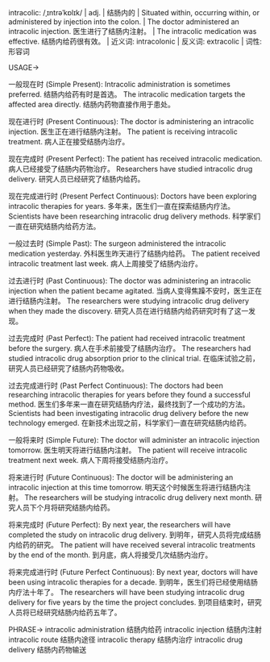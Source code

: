 intracolic: /ˌɪntrəˈkɒlɪk/ | adj. | 结肠内的 | Situated within, occurring within, or administered by injection into the colon. | The doctor administered an intracolic injection. 医生进行了结肠内注射。 | The intracolic medication was effective. 结肠内给药很有效。 |  近义词:  intracolonic | 反义词: extracolic | 词性: 形容词


USAGE->

一般现在时 (Simple Present):
Intracolic administration is sometimes preferred.  结肠内给药有时是首选。
The intracolic medication targets the affected area directly. 结肠内药物直接作用于患处。

现在进行时 (Present Continuous):
The doctor is administering an intracolic injection. 医生正在进行结肠内注射。
The patient is receiving intracolic treatment. 病人正在接受结肠内治疗。


现在完成时 (Present Perfect):
The patient has received intracolic medication. 病人已经接受了结肠内药物治疗。
Researchers have studied intracolic drug delivery. 研究人员已经研究了结肠内给药。


现在完成进行时 (Present Perfect Continuous):
Doctors have been exploring intracolic therapies for years. 多年来，医生们一直在探索结肠内疗法。
Scientists have been researching intracolic drug delivery methods. 科学家们一直在研究结肠内给药方法。


一般过去时 (Simple Past):
The surgeon administered the intracolic medication yesterday. 外科医生昨天进行了结肠内给药。
The patient received intracolic treatment last week. 病人上周接受了结肠内治疗。


过去进行时 (Past Continuous):
The doctor was administering an intracolic injection when the patient became agitated. 当病人变得焦躁不安时，医生正在进行结肠内注射。
The researchers were studying intracolic drug delivery when they made the discovery. 研究人员在进行结肠内给药研究时有了这一发现。


过去完成时 (Past Perfect):
The patient had received intracolic treatment before the surgery. 病人在手术前接受了结肠内治疗。
The researchers had studied intracolic drug absorption prior to the clinical trial.  在临床试验之前，研究人员已经研究了结肠内药物吸收。


过去完成进行时 (Past Perfect Continuous):
The doctors had been researching intracolic therapies for years before they found a successful method. 医生们多年来一直在研究结肠内疗法，最终找到了一个成功的方法。
Scientists had been investigating intracolic drug delivery before the new technology emerged. 在新技术出现之前，科学家们一直在研究结肠内给药。


一般将来时 (Simple Future):
The doctor will administer an intracolic injection tomorrow. 医生明天将进行结肠内注射。
The patient will receive intracolic treatment next week. 病人下周将接受结肠内治疗。


将来进行时 (Future Continuous):
The doctor will be administering an intracolic injection at this time tomorrow. 明天这个时候医生将进行结肠内注射。
The researchers will be studying intracolic drug delivery next month. 研究人员下个月将研究结肠内给药。


将来完成时 (Future Perfect):
By next year, the researchers will have completed the study on intracolic drug delivery. 到明年，研究人员将完成结肠内给药的研究。
The patient will have received several intracolic treatments by the end of the month. 到月底，病人将接受几次结肠内治疗。


将来完成进行时 (Future Perfect Continuous):
By next year, doctors will have been using intracolic therapies for a decade. 到明年，医生们将已经使用结肠内疗法十年了。
The researchers will have been studying intracolic drug delivery for five years by the time the project concludes. 到项目结束时，研究人员将已经研究结肠内给药五年了。


PHRASE->
intracolic administration 结肠内给药
intracolic injection 结肠内注射
intracolic route 结肠内途径
intracolic therapy 结肠内治疗
intracolic drug delivery 结肠内药物输送
